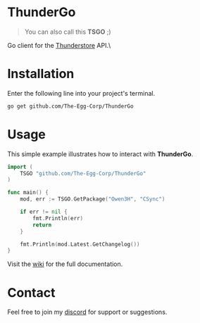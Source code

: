 # ThunderGo
> You can also call this **TSGO** ;)

Go client for the [Thunderstore](https://thunderstore.io) API.\

# Installation
Enter the following line into your project's terminal.

```bash
go get github.com/The-Egg-Corp/ThunderGo
```

# Usage
This simple example illustrates how to interact with **ThunderGo**.
```go
import (
    TSGO "github.com/The-Egg-Corp/ThunderGo"
)

func main() {
    mod, err := TSGO.GetPackage("Owen3H", "CSync")

    if err != nil {
        fmt.Println(err)
        return
    }

    fmt.Println(mod.Latest.GetChangelog())
}
```

Visit the [wiki](https://github.com/The-Egg-Corp/ThunderGo/wiki) for the full documentation.

# Contact
Feel free to join my [discord]() for support or suggestions.